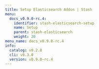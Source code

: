 ```yaml
---
title: Setup Elasticsearch Addon | Stash
menu:
  docs_v0.9.0-rc.4:
    identifier: stash-elasticsearch-setup
    name: Setup
    parent: stash-elasticsearch
    weight: 20
menu_name: docs_v0.9.0-rc.4
info:
  catalog: v0.2.0
  cli: v0.3.0
  version: v0.9.0-rc.4
---
```


